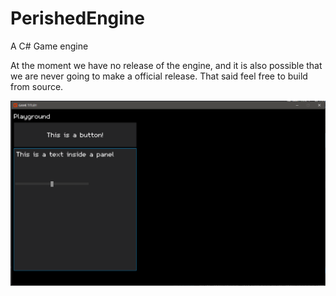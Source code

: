 # PerishedEngine
A C# Game engine

At the moment we have no release of the engine, and it is also possible that we are never going to make a official release. That said feel free to build from source.

![Image of the UI](https://raw.githubusercontent.com/PerishedProductions/PerishedEngine/master/Preview.PNG)
